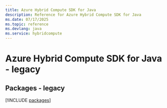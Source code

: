 ```yaml
---
title: Azure Hybrid Compute SDK for Java
description: Reference for Azure Hybrid Compute SDK for Java
ms.date: 07/17/2025
ms.topic: reference
ms.devlang: java
ms.service: hybridcompute
---
```

# Azure Hybrid Compute SDK for Java - legacy
## Packages - legacy
[!INCLUDE [packages](hybrid-compute-index.md)]